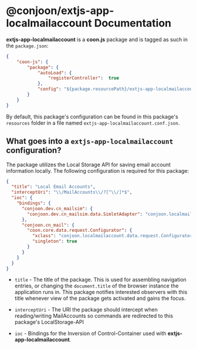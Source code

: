 # @conjoon/extjs-app-localmailaccount Documentation

**extjs-app-localmailaccount** is a **coon.js** package and is tagged as such in the
`package.json`:

```json
{
    "coon-js": {
        "package": {
            "autoLoad": {
                "registerController":  true
            },
            "config": "${package.resourcePath}/extjs-app-localmailaccount.conf.json"
        }
    }
}
```

By default, this package's configuration can be found in this package's `resources` folder
in a file named `extjs-app-localmailaccount.conf.json`.


## What goes into a `extjs-app-localmailaccount` configuration?

The package utilizes the Local Storage API for saving email account information locally. The following configuration
is required for this package:


```json
{
  "title": "Local Email Accounts",
  "interceptUri": "\\/MailAccounts\\/?[^\\/]*$",
  "ioc": {
    "bindings": {
      "conjoon.dev.cn_mailsim": {
        "conjoon.dev.cn_mailsim.data.SimletAdapter": "conjoon.localmailaccount.dev.BasicAuthSimletAdapter"
      },
      "conjoon.cn_mail": {
        "coon.core.data.request.Configurator": {
          "xclass": "conjoon.localmailaccount.data.request.Configurator",
          "singleton": true
        }
      }
    }
  }
}
```

- `title` - The title of the package. This is used for assembling navigation entries, or changing the
`document.title` of the browser instance the application runs in. This package notifies interested 
observers with this title whenever view of the package gets activated and gains the focus.

- `interceptUri` - The URI the package should intercept when reading/writing MailAccounts so commands are redirected to
this package's LocalStorage-API

- `ioc` - Bindings for the Inversion of Control-Container used with **extjs-app-localmailaccount**. 